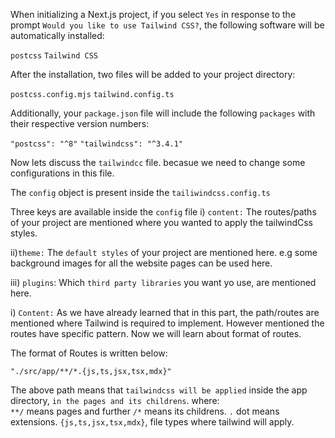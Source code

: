 When initializing a Next.js project, if you select `Yes` in response to the prompt `Would you like to use Tailwind CSS?`, the following software will be automatically installed:

`postcss`
`Tailwind CSS`

After the installation, two files will be added to your project directory:

`postcss.config.mjs`
`tailwind.config.ts`

Additionally, your `package.json` file will include the following `packages` with their respective version numbers:

` "postcss": "^8" `
` "tailwindcss": "^3.4.1" `


Now lets discuss the `tailwindcc` file. becasue we need to change some configurations in this file.


The `config` object is present inside the `tailiwindcss.config.ts` 

Three keys are available inside the `config` file 
    i) `content:` The routes/paths of your project are mentioned where you wanted to apply the tailwindCss styles. 

   ii)`theme:` The `default styles` of your project are mentioned here. e.g some background images for all the website pages can be used here. 
   
   iii) `plugins`: Which `third party libraries` you want yo use, are mentioned here.   




 i) `Content:` As we have already learned that in this part, the path/routes are mentioned where Tailwind is required to implement. However mentioned the routes have specific pattern. Now we will learn about format of routes. 

 The format of Routes is written below: 

  ` "./src/app/**/*.{js,ts,jsx,tsx,mdx}" `

The above path means that `tailwindcss will be applied` inside the app directory, `in the pages and its childrens`.
where:  
` **/ ` means pages and further ` /* ` means its childrens. 
`.` dot means extensions. 
` {js,ts,jsx,tsx,mdx} `, file types where tailwind will apply.  
  
